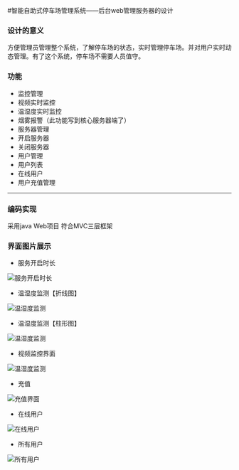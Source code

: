 #智能自助式停车场管理系统——后台web管理服务器的设计

### 设计的意义
方便管理员管理整个系统，了解停车场的状态，实时管理停车场。并对用户实时动态管理。有了这个系统，停车场不需要人员值守。

### 功能
- 监控管理
 - 视频实时监控
 - 温湿度实时监控
 - 烟雾报警（此功能写到核心服务器端了）  
- 服务器管理
 - 开启服务器
 - 关闭服务器
- 用户管理
 - 用户列表
 - 在线用户
 - 用户充值管理

----

### 编码实现
采用java Web项目 符合MVC三层框架

### 界面图片展示

- 服务开启时长

![服务开启时长](http://7xj2yt.com1.z0.glb.clouddn.com/web_登录首界面.png)

- 温湿度监测【折线图】

![温湿度监测](http://7xj2yt.com1.z0.glb.clouddn.com/web_温湿度.png)

- 温湿度监测【柱形图】

![温湿度监测](http://7xj2yt.com1.z0.glb.clouddn.com/web_温湿度1.png)

- 视频监控界面

![温湿度监测](http://7xj2yt.com1.z0.glb.clouddn.com/web_视频监控界面.png)

- 充值

![充值界面](http://7xj2yt.com1.z0.glb.clouddn.com/web_充值界面.png)

- 在线用户

![在线用户](http://7xj2yt.com1.z0.glb.clouddn.com/web_查看在线用户界面.png)

- 所有用户

![所有用户](http://7xj2yt.com1.z0.glb.clouddn.com/web_查看所有用户界面.png)
